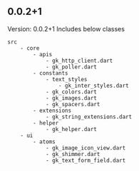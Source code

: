 ## 0.0.2+1

Version: 0.0.2+1
Includes below classes

    src
        - core
    	    - apis
    		    - gk_http_client.dart
    		    - gk_poller.dart
    	    - constants
    			- text_styles
    				- gk_inter_styles.dart
    		    - gk_colors.dart
    		    - gk_images.dart
    		    - gk_spacers.dart
    	    - extensions
    		    - gk_string_extensions.dart
    		- helper
    			- gk_helper.dart
        - ui
    	    - atoms
    			- gk_image_icon_view.dart
    		    - gk_shimmer.dart
    			- gk_text_form_field.dart
